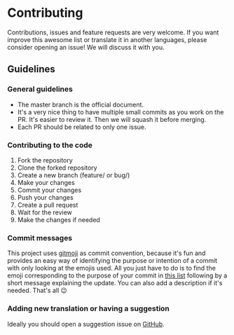 # Contributing

Contributions, issues and feature requests are very welcome. If you want improve this awesome list or translate it in another languages, please consider opening an issue! We will discuss it with you.

## Guidelines

### General guidelines

- The master branch is the official document.
- It's a very nice thing to have multiple small commits as you work on the PR. It's easier to review it. Then we will squash it before merging.
- Each PR should be related to only one issue.

### Contributing to the code

1. Fork the repository
2. Clone the forked repository
3. Create a new branch (feature/<what you do> or bug/<what you fix>)
4. Make your changes
5. Commit your changes
6. Push your changes
7. Create a pull request
8. Wait for the review
9. Make the changes if needed

### Commit messages

This project uses [gitmoji](https://gitmoji.dev/) as commit convention, because it's fun and provides an easy way of identifying the purpose or intention of a commit with only looking at the emojis used. All you just have to do is to find the emoji corresponding to the purpose of your commit in [this list](https://gitmoji.carloscuesta.me/) following by a short message explaining the update. You can also add a description if it's needed. That's all 😉

### Adding new translation or having a suggestion

Ideally you should open a suggestion issue on [GitHub](https://github.com/Les-Cop1/my-setup/issues).

